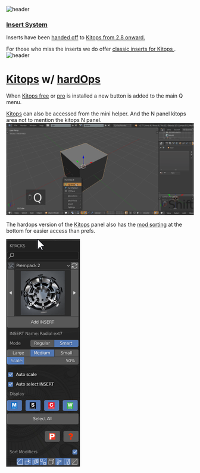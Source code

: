 ![header](img/banner.gif)

### [Insert System](https://masterxeon1001.com/2019/02/24/kitops-1-11-update-notes/)

Inserts have been [handed off](https://masterxeon1001.com/2019/02/24/kitops-1-11-update-notes/) to [Kitops from 2.8 onward.](https://gumroad.com/l/kitops)

For those who miss the inserts we do offer [classic inserts for Kitops ](https://gumroad.com/l/hopsclassicinserts).
![header](img/inserts/classic_inserts.gif)

# [Kitops](https://gumroad.com/l/kitops) w/ [hardOps](https://gumroad.com/l/hopsclassicinserts)

When [Kitops free](https://gumroad.com/l/kitops) or [pro](https://gumroad.com/l/kitopsprolite/) is installed a new button is added to the main Q menu.

[Kitops](https://gumroad.com/l/kitops) can also be accessed from the mini helper. And the N panel kitops area not to mention the kitops N panel.
![header](img/inserts/ins1.gif)

The hardops version of the [Kitops](https://gumroad.com/l/kitops) panel also has the [mod sorting](sorting.md) at the bottom for easier access than prefs.

![header](img/inserts/ins2.png)
